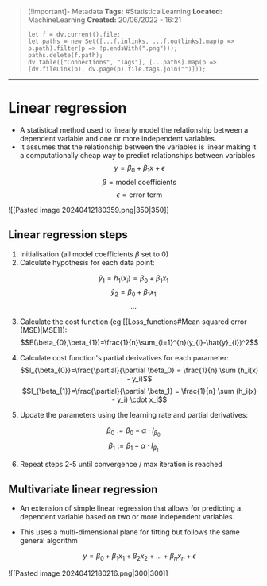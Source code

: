 > [!important]- Metadata
> **Tags:** #StatisticalLearning 
> **Located:** MachineLearning
> **Created:** 20/06/2022 - 16:21
> ```dataviewjs
> let f = dv.current().file;
> let paths = new Set([...f.inlinks, ...f.outlinks].map(p => p.path).filter(p => !p.endsWith(".png")));
> paths.delete(f.path);
> dv.table(["Connections", "Tags"], [...paths].map(p => [dv.fileLink(p), dv.page(p).file.tags.join("")]));
> ```

___
# Linear regression

- A statistical method used to linearly model the relationship between a dependent variable and one or more independent variables. 
- It assumes that the relationship between the variables is linear making it a computationally cheap way to predict relationships between variables 
$$y = \beta_0 + \beta_1x + \epsilon$$
$$\beta=\text{model coefficients}$$
$$\epsilon=\text{error term}$$

![[Pasted image 20240412180359.png|350|350]]

## Linear regression steps
1. Initialisation (all model coefficients $\beta$ set to 0)
2. Calculate hypothesis for each data point:

$$\hat{y}_{1}=h_{1}(x_{i})=\beta_{0}+\beta_{1}x_{1}$$
$$\hat{y}_{2}=\beta_{0}+\beta_{1}x_{1}$$
$$\dots$$

3. Calculate the cost function (eg [[Loss_functions#Mean squared error (MSE)|MSE]]):
$$E(\beta_{0},\beta_{1})=\frac{1}{n}\sum_{i=1}^{n}(y_{i}-\hat{y}_{i})^2$$

4. Calculate cost function's partial derivatives for each parameter:
$$I_{\beta_{0}}=\frac{\partial}{\partial \beta_0}  = \frac{1}{n} \sum (h_i(x) - y_i)$$
$$I_{\beta_{1}}=\frac{\partial}{\partial \beta_1}  = \frac{1}{n} \sum (h_i(x) - y_i) \cdot x_i$$
5. Update the parameters using the learning rate and partial derivatives:

$$\beta_0 := \beta_0 - \alpha \cdot I_{\beta_{0}}$$
$$\beta_1 := \beta_1 - \alpha \cdot I_{\beta_{1}}$$

6. Repeat steps 2-5 until convergence / max iteration is reached 
## Multivariate linear regression
- An extension of simple linear regression that allows for predicting a dependent variable based on two or more independent variables.
- This uses a multi-dimensional plane for fitting but follows the same general algorithm

  $$y = \beta_0 + \beta_1x_1 + \beta_2x_2 + ... + \beta_nx_n + \epsilon$$

![[Pasted image 20240412180216.png|300|300]]

